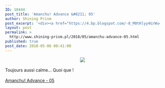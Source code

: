 ```yaml
---
ID: 10444
post_title: 'Amanchu! Advance &#8211; 05'
author: Shining Prism
post_excerpt: '<div><a href="https://4.bp.blogspot.com/-8_M0tKlyy4U/Wu4y68kWh_I/AAAAAAAAByo/HiuY3-B3MXIWmrOYd15LKl3dbvGVbeLogCLcBGAs/s1600/Amanchu%2521%2BAdvance%2B-%2B05.png"><img border="0" src="https://4.bp.blogspot.com/-8_M0tKlyy4U/Wu4y68kWh_I/AAAAAAAAByo/HiuY3-B3MXIWmrOYd15LKl3dbvGVbeLogCLcBGAs/s1600/Amanchu%2521%2BAdvance%2B-%2B05.png"></a></div><br>Toujours aussi calme... Quoi que !<br><br><a href="http://jheberg.net/captcha/shining-prism-amanchu-advance-05/">Amanchu! Advance - 05</a>'
layout: post
permalink: >
  http://www.shining-prism.pl/2018/05/amanchu-advance-05.html
published: true
post_date: 2018-05-06 00:41:00
---
```

<div class="separator" style="clear: both; text-align: center;"><a href="https://4.bp.blogspot.com/-8_M0tKlyy4U/Wu4y68kWh_I/AAAAAAAAByo/HiuY3-B3MXIWmrOYd15LKl3dbvGVbeLogCLcBGAs/s1600/Amanchu%2521%2BAdvance%2B-%2B05.png" imageanchor="1" style="margin-left: 1em; margin-right: 1em;"><img border="0" data-original-height="720" data-original-width="1280" src="https://4.bp.blogspot.com/-8_M0tKlyy4U/Wu4y68kWh_I/AAAAAAAAByo/HiuY3-B3MXIWmrOYd15LKl3dbvGVbeLogCLcBGAs/s1600/Amanchu%2521%2BAdvance%2B-%2B05.png" /></a></div><br />Toujours aussi calme... Quoi que !<br /><br /><a href="http://jheberg.net/captcha/shining-prism-amanchu-advance-05/">Amanchu! Advance - 05</a>